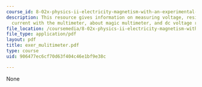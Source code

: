 ```yaml
---
course_id: 8-02x-physics-ii-electricity-magnetism-with-an-experimental-focus-spring-2005
description: This resource gives information on measuring voltage, resistance and
  current with the multimeter, about magic multimeter, and dc voltage ranges.
file_location: /coursemedia/8-02x-physics-ii-electricity-magnetism-with-an-experimental-focus-spring-2005/906477ec6cf70d63f404c46e1bf9e38c_exer_mulitimeter.pdf
file_type: application/pdf
layout: pdf
title: exer_mulitimeter.pdf
type: course
uid: 906477ec6cf70d63f404c46e1bf9e38c

---
```

None